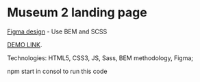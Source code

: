 # Museum 2 landing page
[Figma design](https://www.figma.com/file/HL3XGt5ZatvJoYBhOaWY5x/museum-prototype?node-id=323%3A1957) - Use BEM and SCSS

[DEMO LINK](https://daviddohru.github.io/Museum_2/).

Technologies: HTML5, CSS3, JS, Sass, BEM methodology, Figma;

npm start in consol to run this code

